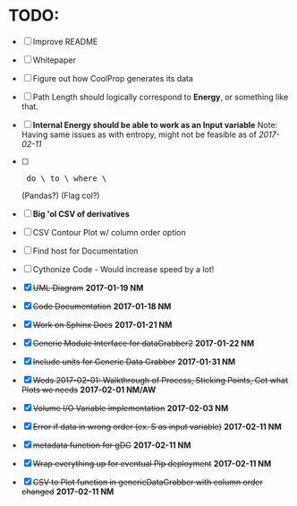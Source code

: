 # TODO:

*   [ ] Improve README
*   [ ] Whitepaper
*   [ ] Figure out how CoolProp generates its data
*   [ ] Path Length should logically correspond to **Energy**, or something like that.
*   [ ] **Internal Energy should be able to work as an Input variable** Note: Having same issues as with entropy, might not be feasible as of *2017-02-11*
*   [ ] <pre> do \<function> to \<col> where \<condition></pre> (Pandas?) (Flag col?)
*   [ ] **Big 'ol CSV of derivatives**
*   [ ] CSV Contour Plot w/ column order option
*   [ ] Find host for Documentation
*   [ ] Cythonize Code - Would increase speed by a lot!

*   [x] ~~UML Diagram~~ **2017-01-19 NM**
*   [x] ~~Code Documentation~~ **2017-01-18 NM**
*   [x] ~~Work on Sphinx Docs~~ **2017-01-21 NM**
*   [x] ~~Generic Module Interface for dataGrabber2~~  **2017-01-22 NM**
*   [x] ~~Include units for Generic Data Grabber~~ **2017-01-31 NM**
*   [x] ~~Weds 2017-02-01: Walkthrough of Process, Sticking Points, Get what Plots we needs~~ **2017-02-01 NM/AW**
*   [x] ~~Volume I/O Variable implementation~~ **2017-02-03 NM**
*   [x] ~~Error if data in wrong order (ex. S as input variable)~~ **2017-02-11 NM**
*   [x] ~~metadata function for gDG~~ **2017-02-11 NM**
*   [x] ~~Wrap everything up for eventual Pip deployment~~ **2017-02-11 NM**
*   [x] ~~CSV to Plot function in genericDataGrabber with column order changed~~ **2017-02-11 NM**
